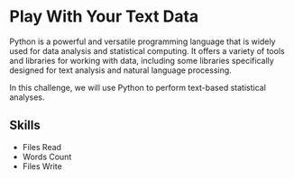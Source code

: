 # Play With Your Text Data

Python is a powerful and versatile programming language that is widely used for data analysis and statistical computing. It offers a variety of tools and libraries for working with data, including some libraries specifically designed for text analysis and natural language processing.

In this challenge, we will use Python to perform text-based statistical analyses.

## Skills

- Files Read
- Words Count
- Files Write
